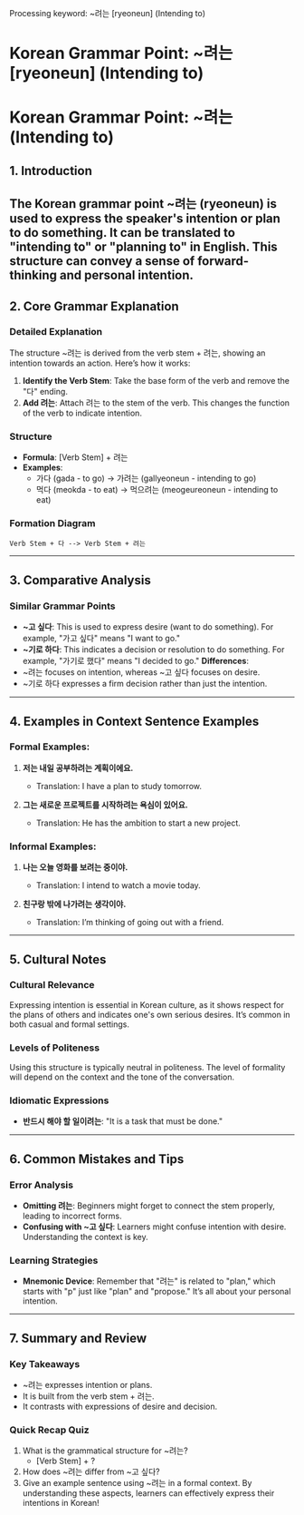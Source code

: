 Processing keyword: ~려는 [ryeoneun] (Intending to)
# Korean Grammar Point: ~려는 [ryeoneun] (Intending to)
# Korean Grammar Point: ~려는 (Intending to)
## 1. Introduction
The Korean grammar point ~려는 (ryeoneun) is used to express the speaker's intention or plan to do something. It can be translated to "intending to" or "planning to" in English. This structure can convey a sense of forward-thinking and personal intention.
---
## 2. Core Grammar Explanation
### Detailed Explanation
The structure ~려는 is derived from the verb stem + 려는, showing an intention towards an action. Here’s how it works:
1. **Identify the Verb Stem**: Take the base form of the verb and remove the "다" ending.
2. **Add 려는**: Attach 려는 to the stem of the verb. This changes the function of the verb to indicate intention.
### Structure
- **Formula**: [Verb Stem] + 려는
- **Examples**:
  - 가다 (gada - to go) → 가려는 (gallyeoneun - intending to go)
  - 먹다 (meokda - to eat) → 먹으려는 (meogeureoneun - intending to eat)
### Formation Diagram
```
Verb Stem + 다 --> Verb Stem + 려는
```
---
## 3. Comparative Analysis
### Similar Grammar Points
- **~고 싶다**: This is used to express desire (want to do something). For example, "가고 싶다" means "I want to go."
- **~기로 하다**: This indicates a decision or resolution to do something. For example, "가기로 했다" means "I decided to go."
**Differences**:
- ~려는 focuses on intention, whereas ~고 싶다 focuses on desire.
- ~기로 하다 expresses a firm decision rather than just the intention.
---
## 4. Examples in Context Sentence Examples
### Formal Examples:
1. **저는 내일 공부하려는 계획이에요.**
   - Translation: I have a plan to study tomorrow.
   
2. **그는 새로운 프로젝트를 시작하려는 욕심이 있어요.**
   - Translation: He has the ambition to start a new project.
### Informal Examples:
1. **나는 오늘 영화를 보려는 중이야.**
   - Translation: I intend to watch a movie today.
   
2. **친구랑 밖에 나가려는 생각이야.**
   - Translation: I’m thinking of going out with a friend.
---
## 5. Cultural Notes
### Cultural Relevance
Expressing intention is essential in Korean culture, as it shows respect for the plans of others and indicates one's own serious desires. It’s common in both casual and formal settings.
### Levels of Politeness
Using this structure is typically neutral in politeness. The level of formality will depend on the context and the tone of the conversation.
### Idiomatic Expressions
- **반드시 해야 할 일이려는**: "It is a task that must be done."
  
---
## 6. Common Mistakes and Tips
### Error Analysis
- **Omitting 려는**: Beginners might forget to connect the stem properly, leading to incorrect forms.
- **Confusing with ~고 싶다**: Learners might confuse intention with desire. Understanding the context is key.
### Learning Strategies
- **Mnemonic Device**: Remember that "려는" is related to "plan," which starts with "p" just like "plan" and "propose." It’s all about your personal intention.
---
## 7. Summary and Review
### Key Takeaways
- ~려는 expresses intention or plans.
- It is built from the verb stem + 려는.
- It contrasts with expressions of desire and decision.
### Quick Recap Quiz
1. What is the grammatical structure for ~려는?
   - [Verb Stem] + ?
2. How does ~려는 differ from ~고 싶다?
3. Give an example sentence using ~려는 in a formal context. 
By understanding these aspects, learners can effectively express their intentions in Korean!
